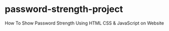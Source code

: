 # password-strength-project
How To Show Password Strength Using HTML CSS &amp; JavaScript on Website
